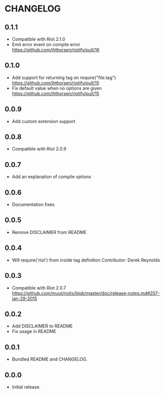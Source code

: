 # CHANGELOG

## 0.1.1

  * Compatible with Riot 2.1.0
  * Emit error event on compile error
    https://github.com/jhthorsen/riotify/pull/16

## 0.1.0

  * Add support for returning tag on require("file.tag")
    https://github.com/jhthorsen/riotify/pull/15
  * Fix default value when no options are given
    https://github.com/jhthorsen/riotify/pull/15

## 0.0.9

  * Add custom extension support

## 0.0.8

  * Compatible with Riot 2.0.9

## 0.0.7

  * Add an explanation of compile options

## 0.0.6

  * Documentation fixes

## 0.0.5

  * Remove DISCLAIMER from README

## 0.0.4

  * Will require('riot') from inside tag definition
    Contributor: Derek Reynolds

## 0.0.3

  * Compatible with Riot 2.0.7
    https://github.com/muut/riotjs/blob/master/doc/release-notes.md#207-jan-29-2015

## 0.0.2

  * Add DISCLAIMER to README
  * Fix usage in README

## 0.0.1

  * Bundled README and CHANGELOG.

## 0.0.0

  * Initial release.
